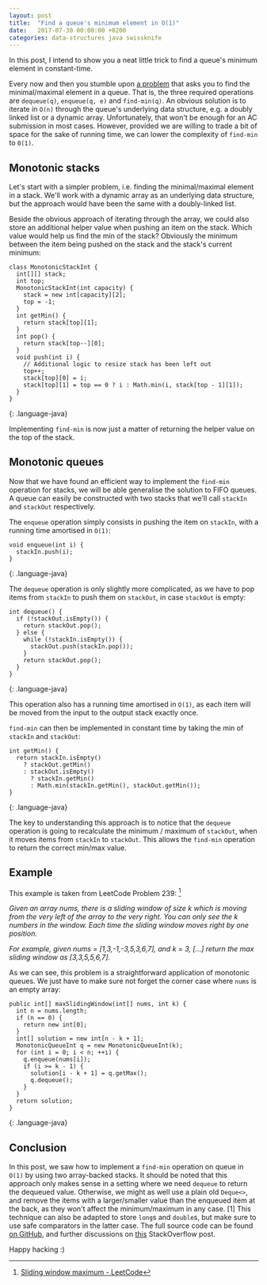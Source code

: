 ```yaml
---
layout: post
title:  "Find a queue's minimum element in O(1)"
date:   2017-07-30 00:00:00 +0200
categories: data-structures java swissknife
---
```


In this post, I intend to show you a neat little trick to find a queue's minimum element in constant-time.

Every now and then you stumble upon [a problem](https://leetcode.com/problems/sliding-window-maximum/description/) that asks you to find the minimal/maximal element in a queue. That is, the three required operations are `dequeue(q)`, `enqueue(q, e)` and `find-min(q)`. An obvious solution is to iterate in `O(n)` through the queue's underlying data structure, e.g. a doubly linked list or a dynamic array. Unfortunately, that won't be enough for an AC submission in most cases. However, provided we are willing to trade a bit of space for the sake of running time, we can lower the complexity of `find-min` to `0(1)`.

## Monotonic stacks

Let's start with a simpler problem, i.e. finding the minimal/maximal element in a stack. We'll work with a dynamic array as an underlying data structure, but the approach would have been the same with a doubly-linked list.

Beside the obvious approach of iterating through the array, we could also store an additional helper value when pushing an item on the stack. Which value would help us find the min of the stack? Obviously the minimum between the item being pushed on the stack and the stack's current minimum:

```
class MonotonicStackInt {
  int[][] stack;
  int top;
  MonotonicStackInt(int capacity) {
    stack = new int[capacity][2];
    top = -1;
  }
  int getMin() {
    return stack[top][1];
  }
  int pop() {
    return stack[top--][0];
  }
  void push(int i) {
    // Additional logic to resize stack has been left out
    top++;
    stack[top][0] = i;
    stack[top][1] = top == 0 ? i : Math.min(i, stack[top - 1][1]);
  }
}
```
{: .language-java}

Implementing `find-min` is now just a matter of returning the helper value on the top of the stack.

## Monotonic queues

Now that we have found an efficient way to implement the `find-min` operation for stacks, we will be able generalise the solution to FIFO queues. A queue can easily be constructed with two stacks that we'll call `stackIn` and `stackOut` respectively.

The `enqueue` operation simply consists in pushing the item on `stackIn`, with a running time amortised in `O(1)`:

```
void enqueue(int i) {
  stackIn.push(i);
}
```
{: .language-java}

The `dequeue` operation is only slightly more complicated, as we have to pop items from `stackIn` to push them on `stackOut`, in case `stackOut` is empty:

```
int dequeue() {
  if (!stackOut.isEmpty()) {
    return stackOut.pop();
  } else {
    while (!stackIn.isEmpty()) {
      stackOut.push(stackIn.pop());
    }
    return stackOut.pop();
  }
}
```
{: .language-java}

This operation also has a running time amortised in `O(1)`, as each item will be moved from the input to the output stack exactly once.

`find-min` can then be implemented in constant time by taking the min of `stackIn` and `stackOut`:

```
int getMin() {
  return stackIn.isEmpty()
    ? stackOut.getMin()
    : stackOut.isEmpty()
      ? stackIn.getMin()
      : Math.min(stackIn.getMin(), stackOut.getMin());
}
```
{: .language-java}

The key to understanding this approach is to notice that the `dequeue` operation is going to recalculate the minimum / maximum of `stackOut`, when it moves items from `stackIn` to `stackOut`. This allows the `find-min` operation to return the correct min/max value.

## Example
This example is taken from LeetCode Problem 239: [^1]

*Given an array nums, there is a sliding window of size k which is moving from the very left of the array to the very right. You can only see the k numbers in the window. Each time the sliding window moves right by one position.*

*For example, given nums = [1,3,-1,-3,5,3,6,7], and k = 3, [...] return the max sliding window as [3,3,5,5,6,7].*

As we can see, this problem is a straightforward application of monotonic queues. We just have to make sure not forget the corner case where `nums` is an empty array:

```
public int[] maxSlidingWindow(int[] nums, int k) {
  int n = nums.length;
  if (n == 0) {
    return new int[0];
  }
  int[] solution = new int[n - k + 1];
  MonotonicQueueInt q = new MonotonicQueueInt(k);
  for (int i = 0; i < n; ++i) {
    q.enqueue(nums[i]);
    if (i >= k - 1) {
      solution[i - k + 1] = q.getMax();
      q.dequeue();
    }
  }
  return solution;
}
```
{: .language-java}

## Conclusion
In this post, we saw how to implement a `find-min` operation on queue in `O(1)` by using two array-backed stacks. It should be noted that this approach only makes sense in a setting where we need `dequeue` to return the dequeued value. Otherwise, we might as well use a plain old `Deque<>`, and remove the items with a larger/smaller value than the enqueued item at the back, as they won't affect the minimum/maximum in any case. [1] This technique can also be adapted to store `long`s and `double`s, but make sure to use safe comparators in the latter case. The full source code can be found [on GitHub](https://github.com/jean-andre-gauthier/swissknife), and further discussions on [this](https://stackoverflow.com/questions/12054415/get-min-max-in-o1-time-from-a-queue) StackOverflow post.

Happy hacking :)

[^1]: [Sliding window maximum - LeetCode](https://leetcode.com/problems/sliding-window-maximum/discuss/65885)